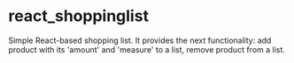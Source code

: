 # react_shoppinglist
Simple React-based shopping list. It provides the next functionality: add product with its  'amount' and 'measure' to a list, remove product from a list.

<!-- TEST LINE-->
